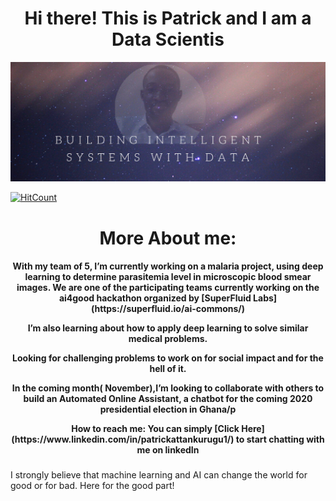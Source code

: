 <div align="center">

<h1>Hi there! This is Patrick and I am a Data Scientis</h1>

</div>

 

![alt text](self.png)


[![HitCount](http://hits.dwyl.com/PatrickAttankurugu/PatrickAttankurugu.svg)](http://hits.dwyl.com/PatrickAttankurugu/PatrickAttankurugu)

<div align="center">

<h1>More About me:</h1>

</div>

<div align="center">

<h4>
<p>With my team of 5, I’m currently working on a malaria project, using deep learning to determine parasitemia level in microscopic blood smear images. We are one of the participating teams currently working on the ai4good hackathon organized by [SuperFluid Labs](https://superfluid.io/ai-commons/)</p>
 <p> I’m also learning about how to apply deep learning to solve similar medical problems.</p>
 <p> Looking for challenging problems to work on for social impact and for the hell of it.</p>
<p> In the coming month( November),I’m looking to collaborate with others to build an Automated Online Assistant, a chatbot for the coming 2020 presidential election in Ghana/p
 <p>How to reach me: You can simply [Click Here](https://www.linkedin.com/in/patrickattankurugu1/) to start chatting with me on linkedIn</p>

</h4>

</div>

###

I strongly believe that machine learning and AI can change the world for good or for bad. Here for the good part!

